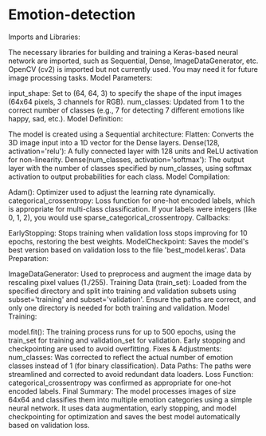 # Emotion-detection
Imports and Libraries:

The necessary libraries for building and training a Keras-based neural network are imported, such as Sequential, Dense, ImageDataGenerator, etc. OpenCV (cv2) is imported but not currently used. You may need it for future image processing tasks.
Model Parameters:

input_shape: Set to (64, 64, 3) to specify the shape of the input images (64x64 pixels, 3 channels for RGB).
num_classes: Updated from 1 to the correct number of classes (e.g., 7 for detecting 7 different emotions like happy, sad, etc.).
Model Definition:

The model is created using a Sequential architecture:
Flatten: Converts the 3D image input into a 1D vector for the Dense layers.
Dense(128, activation='relu'): A fully connected layer with 128 units and ReLU activation for non-linearity.
Dense(num_classes, activation='softmax'): The output layer with the number of classes specified by num_classes, using softmax activation to output probabilities for each class.
Model Compilation:

Adam(): Optimizer used to adjust the learning rate dynamically.
categorical_crossentropy: Loss function for one-hot encoded labels, which is appropriate for multi-class classification. If your labels were integers (like 0, 1, 2), you would use sparse_categorical_crossentropy.
Callbacks:

EarlyStopping: Stops training when validation loss stops improving for 10 epochs, restoring the best weights.
ModelCheckpoint: Saves the model's best version based on validation loss to the file 'best_model.keras'.
Data Preparation:

ImageDataGenerator: Used to preprocess and augment the image data by rescaling pixel values (1./255).
Training Data (train_set): Loaded from the specified directory and split into training and validation subsets using subset='training' and subset='validation'. Ensure the paths are correct, and only one directory is needed for both training and validation.
Model Training:

model.fit(): The training process runs for up to 500 epochs, using the train_set for training and validation_set for validation. Early stopping and checkpointing are used to avoid overfitting.
Fixes & Adjustments:
num_classes: Was corrected to reflect the actual number of emotion classes instead of 1 (for binary classification).
Data Paths: The paths were streamlined and corrected to avoid redundant data loaders.
Loss Function: categorical_crossentropy was confirmed as appropriate for one-hot encoded labels.
Final Summary:
The model processes images of size 64x64 and classifies them into multiple emotion categories using a simple neural network. It uses data augmentation, early stopping, and model checkpointing for optimization and saves the best model automatically based on validation loss.
